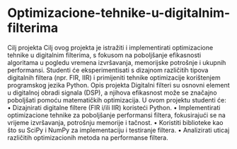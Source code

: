 # Optimizacione-tehnike-u-digitalnim-filterima
Cilj projekta
Cilj ovog projekta je istražiti i implementirati optimizacione tehnike u digitalnim filterima, s fokusom na poboljšanje efikasnosti algoritama u pogledu vremena izvršavanja, memorijske potrošnje i ukupnih performansi. Studenti će
eksperimentisati s dizajnom različitih tipova digitalnih filtera (npr. FIR, IIR)
i primijeniti tehnike optimizacije korištenjem programskog jezika Python.
Opis projekta
Digitalni filteri su osnovni element u digitalnoj obradi signala (DSP), a
njihova efikasnost može se značajno poboljšati pomoću matematičkih optimizacija. U ovom projektu studenti će:
• Dizajnirati digitalne filtere (FIR i/ili IIR) koristeći Python.
• Implementirati optimizacione tehnike za poboljšanje performansi filtera, fokusirajući se na vrijeme izvršavanja, potrošnju memorije i tačnost.
• Koristiti biblioteke kao što su SciPy i NumPy za implementaciju i testiranje filtera.
• Analizirati uticaj različitih optimizacionih metoda na performanse filtera.
